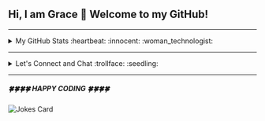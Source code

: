 ##  Hi, I am Grace 👋 Welcome to my GitHub!                                                  
___


 <details>
 <summary> My GitHub Stats :heartbeat: :innocent: :woman_technologist:</summary>
  
[![Top Langs](https://github-readme-stats.vercel.app/api/top-langs/?username=gracetian2019&langs_count=8)](https://github.com/gracetian2019/github-readme-stats)  [![github stats](https://github-readme-stats.vercel.app/api?username=gracetian2019)](https://github.com/gracetian2019/github-readme-stats&theme=flag-india&show_icons=true)


</details>




___



<details>
 <summary> Let's Connect and Chat :trollface: :seedling:</summary>
  
[![image](https://img.shields.io/badge/LinkedIn-0077B5?style=for-the-badge&logo=linkedin&logoColor=white)](https://www.linkedin.com/in/ge-tian/)  [![image](https://img.shields.io/badge/Medium-12100E?style=for-the-badge&logo=medium&logoColor=white)](https://medium.com/@gracetian4ever)          

</details>

___

   #####  :four_leaf_clover::four_leaf_clover::four_leaf_clover::four_leaf_clover:  HAPPY CODING :four_leaf_clover::four_leaf_clover::four_leaf_clover::four_leaf_clover:

<img src="https://readme-jokes.vercel.app/api" alt="Jokes Card" />
